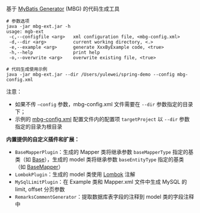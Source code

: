 基于 [MyBatis Generator](https://mybatis.org/generator/) (MBG) 的代码生成工具

```
# 参数选项
java -jar mbg-ext.jar -h
usage: mgb-ext
 -c,--configfile <arg>   xml configuration file, <mbg-config.xml>
 -d,--dir <arg>          current working directory, <.>
 -e,--example <arg>      generate XxxByExample code, <true>
 -h,--help               print help
 -o,--overwrite <arg>    overwrite existing file, <true>

# 代码生成使用示例
java -jar mbg-ext.jar --dir /Users/yulewei/spring-demo --config mbg-config.xml
```

注意：

  - 如果不传 `–config` 参数，mbg-config.xml 文件需要在 `--dir` 参数指定的目录下；
  - 示例的 [mbg-config.xml](https://github.com/yulewei/mbg-ext/blob/master/mbg-config.xml) 配置文件内的配置项 `targetProject` 以 `--dir` 参数指定的目录为根目录

**内置提供的自定义插件和扩展：**

  - `BaseMapperPlugin`：生成的 Mapper 类将继承参数 `baseMapperType` 指定的基类（如 [Base](https://github.com/yulewei/mbg-ext/blob/master/src/main/java/org/mybatis/ext/base/Base.java)），生成的 model
 类将继承参数 `baseEntityType` 指定的基类（如 [BaseMapper](https://github.com/yulewei/mbg-ext/blob/master/src/main/java/org/mybatis/ext/base/BaseMapper.java)）
  - `LombokPlugin`：生成的 model 类使用 [Lombok](https://projectlombok.org/) 注解
  - `MySqlLimitPlugin`：在 Example 类和 Mapper.xml 文件中生成 MySQL 的 limit, offset 分页参数
  - `RemarksCommentGenerator`：提取数据库表字段的注释到 model 类的字段注释中
